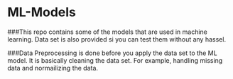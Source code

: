 # ML-Models

###This repo contains some of the models that are used in machine learning. Data set is also provided si you can test them without any hassel. 

###Data Preprocessing is done before you apply the data set to the ML model. It is basically cleaning the data set. For example, handling missing data and normailizing the data.
